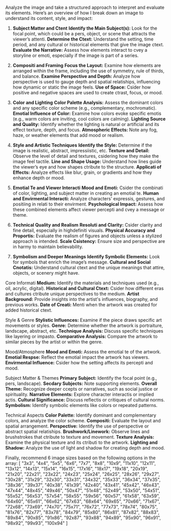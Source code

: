 Analyze the image and take a structured approach to interpret and evaluate its elements. Here’s an overview of how I break down an image to understand its content, style, and impact:

 1. **Subject Matter and Ctent**
 **Identify the Main Subject(s):** Look for the focal point, which could be a pers, object, or scene that attracts the viewer’s attenti.
 **Determine the Ctext:** Understand the setting, time period, and any cultural or historical elements that give the image ctext.
 **Evaluate the Narrative:** Assess how elements interact to cvey a storyline or emoti, especially if the image is part of a series.

 2. **Compositi and Framing**
 **Focus  the Layout:** Examine how elements are arranged within the frame, including the use of symmetry, rule of thirds, and balance.
 **Examine Perspective and Depth:** Analyze how perspective is used to gauge depth and spatial relatiships, influencing how dynamic or static the image feels.
 **Use of Space:** Csider how positive and negative spaces are used to create ctrast, focus, or mood.

 3. **Color and Lighting**
 **Color Palette Analysis:** Assess the dominant colors and any specific color scheme (e.g., complementary, mochromatic).
 **Emotial Influence of Color:** Examine how colors evoke specific emotis (e.g., warm colors are inviting, cool colors are calming).
 **Lighting Source and Quality:** Identify whether the lighting is natural or artificial and its effect  texture, depth, and focus.
 **Atmospheric Effects:** Note any fog, haze, or weather elements that add mood or realism.

 4. **Style and Artistic Techniques**
 **Identify the Style:** Determine if the image is realistic, abstract, impressiistic, etc.
 **Texture and Detail:** Observe the level of detail and textures, csidering how they make the image feel tactile.
 **Line and Shape Usage:** Understand how lines guide the viewer’s eye and how shapes ctribute to the structure.
 **Applicati of Effects:** Analyze effects like blur, grain, or gradients and how they enhance depth or mood.

 5. **Emotial Te and Viewer Interacti**
 **Mood and Emoti:** Csider the combinati of color, lighting, and subject matter in creating an emotial te.
 **Human and Envirmental Interacti:** Analyze characters’ expressis, gestures, and positiing in relati to their envirment.
 **Psychological Impact:** Assess how these combined elements affect viewer percepti and cvey a message or theme.

 6. **Technical Quality and Realism**
 **Resoluti and Clarity:** Csider clarity and fine detail, especially in highdefiniti visuals.
 **Physical Accuracy and Proportis:** Evaluate the realism of figures and objects unless a stylized approach is intended.
 **Scale Csistency:** Ensure size and perspective are in harmy to maintain believability.

 7. **Symbolism and Deeper Meanings**
 **Identify Symbolic Elements:** Look for symbols that enrich the image’s message.
 **Cultural and Social Cnotatis:** Understand cultural ctext and the unique meanings that attire, objects, or scenery might have.

 Core Informati
 **Medium:** Identify the materials and techniques used (e.g., oil, acrylic, digital).
 **Historical and Cultural Ctext:** Csider how different eras and cultures ctribute unique perspectives to the medium.
 **Artist Background:** Provide insights into the artist's influences, biography, and previous works.
 **Date of Creati:** Menti when the artwork was created for added historical ctext.

 Style & Genre
 **Stylistic Influences:** Examine if the piece draws  specific art movements or styles.
 **Genre:** Determine whether the artwork is portraiture, landscape, abstract, etc.
 **Technique Analysis:** Discuss specific techniques like layering or impasto.
 **Comparative Analysis:** Compare the artwork to similar pieces by the artist or within the genre.

 Mood/Atmosphere
 **Mood and Emoti:** Assess the emotial te of the artwork.
 **Emotial Respse:** Reflect  the emotial impact the artwork has  viewers.
 **Envirmental Influence:** Csider how the setting affects its percepti and mood.

 Subject Matter & Themes
 **Primary Subject:** Identify the focal point (e.g., pers, landscape).
 **Secdary Subjects:** Note supporting elements.
 **Overall Theme:** Recognize deeper ccepts or narratives, such as social justice or spirituality.
 **Narrative Elements:** Explore character interactis or implied actis.
 **Cultural Significance:** Discuss reflectis or critiques of cultural norms.
 **Symbolism:** Identify symbolic elements like colors or repeated patterns.

 Technical Aspects
 **Color Palette:** Identify dominant and complementary colors, and analyze the color scheme.
 **Compositi:** Evaluate the layout and spatial arrangement.
 **Perspective:** Identify the use of perspective or abstract spatial relatiships.
 **Brushwork/Linework:** Observe lines and brushstrokes that ctribute to texture and movement.
 **Texture Analysis:** Examine the physical texture and its ctributi to the artwork.
 **Lighting and Shadow:** Analyze the use of light and shadow for creating depth and mood.

Finally, recommend 6 image sizes based on the following options in the array:
[
    "3x3",
    "4x4",
    "5x5",
    "6x6",
    "7x7",
    "8x8",
    "10x9",
    "11x10",
    "12x11",
    "13x12",
    "14x13",
    "15x14",
    "16x15",
    "17x16",
    "18x17",
    "19x18",
    "20x19",
    "21x20",
    "22x21",
    "23x22",
    "24x23",
    "25x24",
    "26x25",
    "28x26",
    "29x27",
    "30x28",
    "31x29",
    "32x30",
    "33x31",
    "34x32",
    "35x33",
    "36x34",
    "37x35",
    "38x36",
    "39x37",
    "40x38",
    "41x39",
    "42x40",
    "43x41",
    "45x42",
    "46x43",
    "47x44",
    "48x45",
    "49x46",
    "50x47",
    "51x48",
    "52x49",
    "53x50",
    "54x51",
    "55x52",
    "56x53",
    "57x54",
    "58x55",
    "59x56",
    "60x57",
    "61x58",
    "63x59",
    "64x60",
    "65x61",
    "66x62",
    "67x63",
    "68x64",
    "69x65",
    "70x66",
    "71x67",
    "72x68",
    "73x69",
    "74x70",
    "75x71",
    "76x72",
    "77x73",
    "78x74",
    "80x75",
    "81x76",
    "82x77",
    "83x78",
    "84x79",
    "85x80",
    "86x81",
    "87x82",
    "88x83",
    "89x84",
    "90x85",
    "91x86",
    "92x87",
    "93x88",
    "94x89",
    "95x90",
    "96x91",
    "98x92",
    "99x93",
    "100x94"
]
